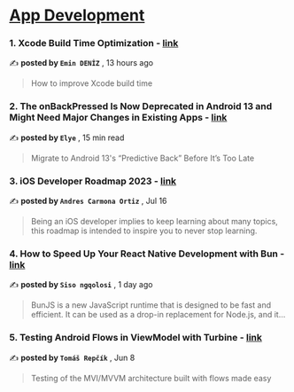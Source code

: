 
<h1><a href=https://medium.com/tag/mobile-app-development/recommended target="_blank" rel="noopener noreferrer">App Development</a></h1>
<h3>1. Xcode Build Time Optimization - <a href=https://medium.com/@emndeniz/xcode-build-time-optimization-abee9893e4c8?source=tag_recommended_feed---------0-84----------mobile_app_development----------8197f550_4ce2_401c_8c83_160b60869394------- target="_blank" rel="noopener noreferrer">link</a></h3>

✍️ **posted by `Emin DENİZ`** <date> , 13 hours ago</date>

<blockquote>How to improve Xcode build time</blockquote>

<h3>2. The onBackPressed Is Now Deprecated in Android 13 and Might Need Major Changes in Existing Apps - <a href=https://medium.com/mobile-app-development-publication/migrate-to-android-13-predictive-back-soon-before-its-too-late-e1e1723f392?source=tag_recommended_feed---------1-107----------mobile_app_development----------8197f550_4ce2_401c_8c83_160b60869394------- target="_blank" rel="noopener noreferrer">link</a></h3>

✍️ **posted by `Elye`** <date> , 15 min read</date>

<blockquote>Migrate to Android 13's “Predictive Back” Before It’s Too Late</blockquote>

<h3>3. iOS Developer Roadmap 2023 - <a href=https://medium.com/@andres.carort/ios-developer-roadmap-2023-330fd5cb7479?source=tag_recommended_feed---------2-85----------mobile_app_development----------8197f550_4ce2_401c_8c83_160b60869394------- target="_blank" rel="noopener noreferrer">link</a></h3>

✍️ **posted by `Andres Carmona Ortiz`** <date> , Jul 16</date>

<blockquote>Being an iOS developer implies to keep learning about many topics, this roadmap is intended to inspire you to never stop learning.</blockquote>

<h3>4. How to Speed Up Your React Native Development with Bun - <a href=https://medium.com/@sisongqolosi/how-to-speed-up-your-react-native-development-with-bun-88099cc28e92?source=tag_recommended_feed---------3-84----------mobile_app_development----------8197f550_4ce2_401c_8c83_160b60869394------- target="_blank" rel="noopener noreferrer">link</a></h3>

✍️ **posted by `Siso ngqolosi`** <date> , 1 day ago</date>

<blockquote>BunJS is a new JavaScript runtime that is designed to be fast and efficient. It can be used as a drop-in replacement for Node.js, and it…</blockquote>

<h3>5. Testing Android Flows in ViewModel with Turbine - <a href=https://medium.com/proandroiddev/testing-android-flows-in-viewmodel-with-turbine-ea9bae7e811a?source=tag_recommended_feed---------4-107----------mobile_app_development----------8197f550_4ce2_401c_8c83_160b60869394------- target="_blank" rel="noopener noreferrer">link</a></h3>

✍️ **posted by `Tomáš Repčík`** <date> , Jun 8</date>

<blockquote>Testing of the MVI/MVVM architecture built with flows made easy</blockquote>

